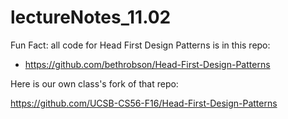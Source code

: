 # lectureNotes_11.02

Fun Fact: all code for Head First Design Patterns is in this repo:

* https://github.com/bethrobson/Head-First-Design-Patterns

Here is our own class's fork of that repo:

https://github.com/UCSB-CS56-F16/Head-First-Design-Patterns
